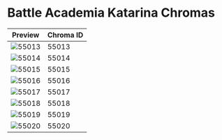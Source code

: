 # Battle Academia Katarina Chromas

| Preview | Chroma ID |
|---------|-----------|
| ![55013](https://raw.communitydragon.org/latest/plugins/rcp-be-lol-game-data/global/default/v1/champion-chroma-images/55/55013.png) | 55013 |
| ![55014](https://raw.communitydragon.org/latest/plugins/rcp-be-lol-game-data/global/default/v1/champion-chroma-images/55/55014.png) | 55014 |
| ![55015](https://raw.communitydragon.org/latest/plugins/rcp-be-lol-game-data/global/default/v1/champion-chroma-images/55/55015.png) | 55015 |
| ![55016](https://raw.communitydragon.org/latest/plugins/rcp-be-lol-game-data/global/default/v1/champion-chroma-images/55/55016.png) | 55016 |
| ![55017](https://raw.communitydragon.org/latest/plugins/rcp-be-lol-game-data/global/default/v1/champion-chroma-images/55/55017.png) | 55017 |
| ![55018](https://raw.communitydragon.org/latest/plugins/rcp-be-lol-game-data/global/default/v1/champion-chroma-images/55/55018.png) | 55018 |
| ![55019](https://raw.communitydragon.org/latest/plugins/rcp-be-lol-game-data/global/default/v1/champion-chroma-images/55/55019.png) | 55019 |
| ![55020](https://raw.communitydragon.org/latest/plugins/rcp-be-lol-game-data/global/default/v1/champion-chroma-images/55/55020.png) | 55020 |